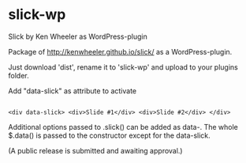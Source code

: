 slick-wp
========

Slick by Ken Wheeler as WordPress-plugin


Package of http://kenwheeler.github.io/slick/ as a WordPress-plugin.

Just download 'dist', rename it to 'slick-wp' and upload to your plugins folder. 


Add "data-slick" as attribute to activate

<code>
&lt;div data-slick&gt; &lt;div&gt;Slide #1&lt;/div&gt; &lt;div&gt;Slide #2&lt;/div&gt; &lt;/div&gt;
</code>

Additional options passed to .slick() can be added as data-<option-name>. The whole $.data() is passed to the constructor except for the data-slick.

(A public release is submitted and awaiting approval.)
